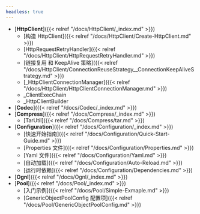 ```yaml
---
headless: true
---
```


- [**HttpClient**]({{< relref "/docs/HttpClient/_index.md" >}})
    - [构造 HttpClient]({{< relref "/docs/HttpClient/Create-HttpClient.md" >}})
    - [HttpRequestRetryHandler]({{< relref "/docs/HttpClient/HttpRequestRetryHandler.md" >}})
    - [链接复用 和 KeepAlive 策略]({{< relref "/docs/HttpClient/ConnectionReuseStrategy__ConnectionKeepAliveStrategy.md" >}})
    - [_HttpClientConnectionManager]({{< relref "/docs/HttpClient/HttpClientConnectionManager.md" >}})
    - _ClientExecChain
    - _HttpClientBuilder
- [**Codec**]({{< relref "/docs/Codec/_index.md" >}})
- [**Compress**]({{< relref "/docs/Compress/_index.md" >}})
    * [TarUtil]({{< relref "/docs/Compress/tar.md" >}})
- [**Configuration**]({{< relref "/docs/Configuration/_index.md" >}})
    * [快速开始指南]({{< relref "/docs/Configuration/Quick-Start-Guide.md" >}})
    * [Properties 文件]({{< relref "/docs/Configuration/Properties.md" >}})
    * [Yaml 文件]({{< relref "/docs/Configuration/Yaml.md" >}})
    * [自动加载]({{< relref "/docs/Configuration/Auto-Reload.md" >}})
    * [运行时依赖]({{< relref "/docs/Configuration/Dependencies.md" >}})
- [**Ognl**]({{< relref "/docs/Ognl/_index.md" >}})
- [**Pool**]({{< relref "/docs/Pool/_index.md" >}})
    - [入门示例]({{< relref "/docs/Pool/Simple-Exmaple.md" >}})
    - [GenericObjectPoolConfig 配置项]({{< relref "/docs/Pool/GenericObjectPoolConfig.md" >}})

